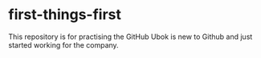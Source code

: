 # first-things-first
This repository is for practising the GitHub
Ubok is new to Github and just started working for the company.
